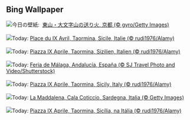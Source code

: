 ## Bing Wallpaper
![](https://www.bing.com/th?id=OHR.GozanOkuribi2023_JA-JP6571429669_UHD.jpg&w=1000)今日の壁紙: &nbsp;[東山・大文字山の送り火, 京都 (© gyro/Getty Images)](https://www.bing.com/th?id=OHR.GozanOkuribi2023_JA-JP6571429669_UHD.jpg)
<br><br/>
![](https://www.bing.com/th?id=OHR.TaorminaSquare_FR-FR4421345533_UHD.jpg&w=1000)Today: [Place du IX Avril, Taormina, Sicile, Italie (© rudi1976/Alamy)](https://www.bing.com/th?id=OHR.TaorminaSquare_FR-FR4421345533_UHD.jpg)
<br><br/>
![](https://www.bing.com/th?id=OHR.TaorminaSquare_DE-DE8419551303_UHD.jpg&w=1000)Today: [Piazza IX Aprile, Taormina, Sizilien, Italien (© rudi1976/Alamy)](https://www.bing.com/th?id=OHR.TaorminaSquare_DE-DE8419551303_UHD.jpg)
<br><br/>
![](https://www.bing.com/th?id=OHR.FeriaDeMalaga_ES-ES7110024776_UHD.jpg&w=1000)Today: [Feria de Málaga, Andalucía, España (© SJ Travel Photo and Video/Shutterstock)](https://www.bing.com/th?id=OHR.FeriaDeMalaga_ES-ES7110024776_UHD.jpg)
<br><br/>
![](https://www.bing.com/th?id=OHR.TaorminaSquare_EN-GB8740194258_UHD.jpg&w=1000)Today: [Piazza IX Aprile, Taormina, Sicily, Italy (© rudi1976/Alamy)](https://www.bing.com/th?id=OHR.TaorminaSquare_EN-GB8740194258_UHD.jpg)
<br><br/>
![](https://www.bing.com/th?id=OHR.LaMaddalena_IT-IT0405976334_UHD.jpg&w=1000)Today: [La Maddalena, Cala Coticcio, Sardegna, Italia (© Getty Images)](https://www.bing.com/th?id=OHR.LaMaddalena_IT-IT0405976334_UHD.jpg)
<br><br/>
![](https://www.bing.com/th?id=OHR.TaorminaSquare_PT-BR4606680461_UHD.jpg&w=1000)Today: [Piazza IX Aprile, Taormina, Sicília, na Itália (© rudi1976/Alamy)](https://www.bing.com/th?id=OHR.TaorminaSquare_PT-BR4606680461_UHD.jpg)
<br><br/>
